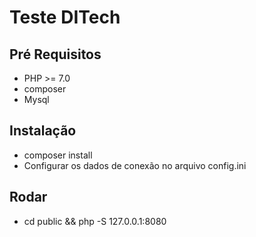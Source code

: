 # Teste DITech

## Pré Requisitos

* PHP >= 7.0
* composer
* Mysql

## Instalação

* composer install
* Configurar os dados de conexão no arquivo config.ini

## Rodar

* cd public && php -S 127.0.0.1:8080
